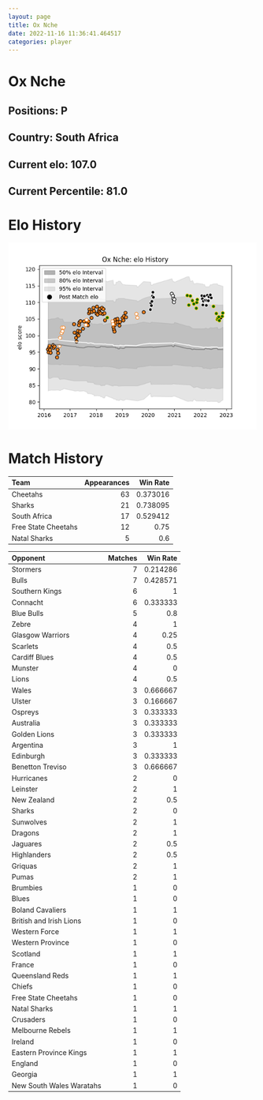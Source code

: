 ```yaml
---  
layout: page  
title: Ox Nche  
date: 2022-11-16 11:36:41.464517  
categories: player  
---
```

# Ox Nche

## Positions: P

## Country: South Africa

## Current elo: 107.0

## Current Percentile: 81.0

# Elo History


![elo history](history_OxNche.png)
# Match History


| Team                |   Appearances |   Win Rate |
|:--------------------|--------------:|-----------:|
| Cheetahs            |            63 |   0.373016 |
| Sharks              |            21 |   0.738095 |
| South Africa        |            17 |   0.529412 |
| Free State Cheetahs |            12 |   0.75     |
| Natal Sharks        |             5 |   0.6      |

| Opponent                 |   Matches |   Win Rate |
|:-------------------------|----------:|-----------:|
| Stormers                 |         7 |   0.214286 |
| Bulls                    |         7 |   0.428571 |
| Southern Kings           |         6 |   1        |
| Connacht                 |         6 |   0.333333 |
| Blue Bulls               |         5 |   0.8      |
| Zebre                    |         4 |   1        |
| Glasgow Warriors         |         4 |   0.25     |
| Scarlets                 |         4 |   0.5      |
| Cardiff Blues            |         4 |   0.5      |
| Munster                  |         4 |   0        |
| Lions                    |         4 |   0.5      |
| Wales                    |         3 |   0.666667 |
| Ulster                   |         3 |   0.166667 |
| Ospreys                  |         3 |   0.333333 |
| Australia                |         3 |   0.333333 |
| Golden Lions             |         3 |   0.333333 |
| Argentina                |         3 |   1        |
| Edinburgh                |         3 |   0.333333 |
| Benetton Treviso         |         3 |   0.666667 |
| Hurricanes               |         2 |   0        |
| Leinster                 |         2 |   1        |
| New Zealand              |         2 |   0.5      |
| Sharks                   |         2 |   0        |
| Sunwolves                |         2 |   1        |
| Dragons                  |         2 |   1        |
| Jaguares                 |         2 |   0.5      |
| Highlanders              |         2 |   0.5      |
| Griquas                  |         2 |   1        |
| Pumas                    |         2 |   1        |
| Brumbies                 |         1 |   0        |
| Blues                    |         1 |   0        |
| Boland Cavaliers         |         1 |   1        |
| British and Irish Lions  |         1 |   0        |
| Western Force            |         1 |   1        |
| Western Province         |         1 |   0        |
| Scotland                 |         1 |   1        |
| France                   |         1 |   0        |
| Queensland Reds          |         1 |   1        |
| Chiefs                   |         1 |   0        |
| Free State Cheetahs      |         1 |   0        |
| Natal Sharks             |         1 |   1        |
| Crusaders                |         1 |   0        |
| Melbourne Rebels         |         1 |   1        |
| Ireland                  |         1 |   0        |
| Eastern Province Kings   |         1 |   1        |
| England                  |         1 |   0        |
| Georgia                  |         1 |   1        |
| New South Wales Waratahs |         1 |   0        |